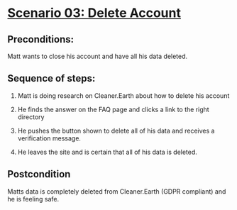 # <u>Scenario 03: Delete Account</u>

## Preconditions:
Matt wants to close his account and have all his data deleted.

## Sequence of steps:

1. Matt is doing research on Cleaner.Earth about how to delete his account

2. He finds the answer on the FAQ page and clicks a link to the right directory

3. He pushes the button shown to delete all of his data and receives a verification message.

4. He leaves the site and is certain that all of his data is deleted.

## Postcondition

Matts data is completely deleted from Cleaner.Earth (GDPR compliant) and he is feeling safe.